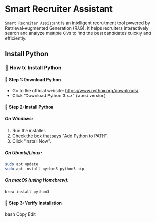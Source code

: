 # Smart Recruiter Assistant 

`Smart Recruiter Assistant` is an intelligent recruitment tool powered by Retrieval-Augmented Generation (RAG). It helps recruiters interactively search and analyze multiple CVs to find the best candidates quickly and efficiently.


## Install Python 

### 🐍 How to Install Python

#### 🔹 Step 1: Download Python
- Go to the official website: https://www.python.org/downloads/
- Click "Download Python 3.x.x" (latest version)

#### 🔹 Step 2: Install Python

##### On Windows:
1. Run the installer.
2. Check the box that says "Add Python to PATH".
3. Click "Install Now".

##### On Ubuntu/Linux:
```bash
sudo apt update
sudo apt install python3 python3-pip
```

##### On macOS (using Homebrew):
```bash
brew install python3
```

#### 🔹 Step 3: Verify Installation
bash
Copy
Edit
